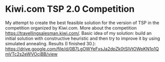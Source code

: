 # Kiwi.com TSP 2.0 Competition 
My attempt to create the best feasible solution for the version of TSP in the competition organized by Kiwi.com. More about the competition https://travellingsalesman.kiwi.com/.  Basic idea of my solution: build an initial solution with constructive heuristic and then try to improve it by using simulated annealing.
Results (I finished 30.): https://drive.google.com/file/d/0B7LgOWYeFxsJa2dpZk0tSlVtOWpKN1p1QmVTc2s2eWVOcjBB/view
